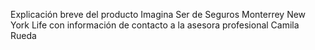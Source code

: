 Explicación breve del producto Imagina Ser de Seguros Monterrey New York Life con información de contacto a la asesora profesional Camila Rueda
